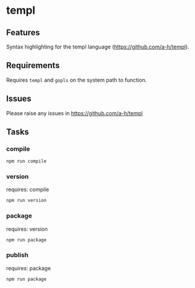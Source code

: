 # templ

## Features

Syntax highlighting for the templ language (https://github.com/a-h/templ).

## Requirements

Requires `templ` and `gopls` on the system path to function.

## Issues

Please raise any issues in https://github.com/a-h/templ

## Tasks

### compile

```sh
npm run compile
```

### version

requires: compile

```sh
npm run version
```

### package

requires: version

```sh
npm run package
```

### publish

requires: package

```sh
npm run package
```
